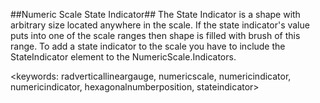 ##Numeric Scale State Indicator##
The State Indicator is a shape with arbitrary size located anywhere in the scale. If the state indicator's value puts into one of the scale ranges then shape is filled with brush of this range. To add a state indicator to the scale you have to include the StateIndicator element to the NumericScale.Indicators.

<keywords: radverticallineargauge, numericscale, numericindicator, numericindicator, hexagonalnumberposition, stateindicator>
